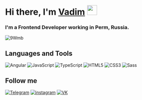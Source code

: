 <h1>Hi there, I'm <a href="https://vk.com/id29344745" target="_blank">Vadim</a> 
<img src="https://github.com/blackcater/blackcater/raw/main/images/Hi.gif" height="32"/></h1>
<h3>I'm a Frontend Developer working in Perm, Russia.</h3>

![9Wmb](https://user-images.githubusercontent.com/76985843/155892337-c1d62789-40cd-4fbe-911b-dfaec4d7999e.gif)

## Languages and Tools
![Angular](https://img.shields.io/badge/Angular-090909?style=for-the-badge&logo=Angular&logoColor=red)
![JavaScript](https://img.shields.io/badge/JavaScript-090909?style=for-the-badge&logo=JavaScript&logoColor=yellow)
![TypeScript](https://img.shields.io/badge/TypeScript-090909?style=for-the-badge&logo=TypeScript&logoColor=3178C6)
![HTML5](https://img.shields.io/badge/HTML5-090909?style=for-the-badge&logo=HTML5&logoColor=E34F26)
![CSS3](https://img.shields.io/badge/CSS3-090909?style=for-the-badge&logo=CSS3&logoColor=1572B6)
![Sass](https://img.shields.io/badge/sass-090909?style=for-the-badge&logo=sass&logoColor=CC6699)

## Follow me
[![Telegram](https://img.shields.io/badge/Telegram-090909?style=for-the-badge&logo=Telegram&logoColor=26A5E4)](https://t.me/VadikZyryanov)
[![instagram](https://img.shields.io/badge/instagram-090909?style=for-the-badge&logo=instagram&logoColor=E4405F)](https://www.instagram.com/vadik__zyryanov/)
[![VK](https://img.shields.io/badge/Vkontakte-090909?style=for-the-badge&logo=VK&logoColor=0077FF)](https://vk.com/id29344745)
